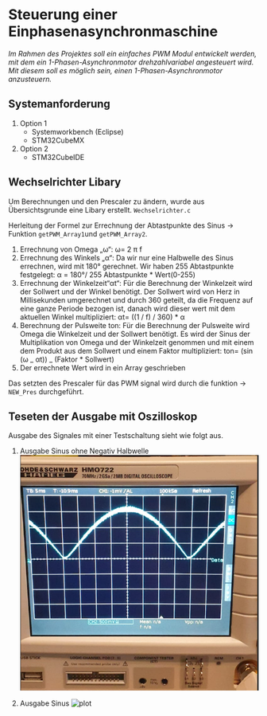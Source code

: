 # Steuerung einer Einphasenasynchronmaschine

_Im Rahmen des Projektes soll ein einfaches PWM Modul entwickelt werden, mit dem ein 1-Phasen-Asynchronmotor drehzahlvariabel angesteuert wird. Mit diesem soll es möglich sein, einen 1-Phasen-Asynchronmotor anzusteuern._

## Systemanforderung

1.  Option 1
    - Systemworkbench (Eclipse)
    - STM32CubeMX
2.  Option 2
    - STM32CubeIDE

## Wechselrichter Libary

Um Berechnungen und den Prescaler zu ändern, wurde aus Übersichtsgrunde eine Libary erstellt. `Wechselrichter.c`

Herleitung der Formel zur Errechnung der Abtastpunkte des Sinus -> Funktion `getPWM_Array1`und `getPWM_Array2`.

1. Errechnung von Omega „ω“:
   ω= 2 π f
2. Errechnung des Winkels „α“:
   Da wir nur eine Halbwelle des Sinus errechnen, wird mit 180° gerechnet. Wir haben 255 Abtastpunkte festgelegt:
   α = 180°/ 255 Abtastpunkte \* Wert(0-255)
3. Errechnung der Winkelzeit“αt“:
   Für die Berechnung der Winkelzeit wird der Sollwert und der Winkel benötigt. Der Sollwert wird von Herz in Millisekunden umgerechnet und durch 360 geteilt, da die Frequenz auf eine ganze Periode bezogen ist, danach wird dieser wert mit dem aktuellen Winkel multipliziert:
   αt= ((1 / f) / 360) \* α
4. Berechnung der Pulsweite ton:
   Für die Berechnung der Pulsweite wird Omega die Winkelzeit und der Sollwert benötigt. Es wird der Sinus der Multiplikation von Omega und der Winkelzeit genommen und mit einem dem Produkt aus dem Sollwert und einem Faktor multipliziert:
   ton= (sin (ω _ αt)) _ (Faktor \* Sollwert)
5. Der errechnete Wert wird in ein Array geschrieben

Das setzten des Prescaler für das PWM signal wird durch die funktion -> `NEW_Pres` durchgeführt.

## Teseten der Ausgabe mit Oszilloskop

Ausgabe des Signales mit einer Testschaltung sieht wie folgt aus.

1. Ausgabe Sinus ohne Negativ Halbwelle
   ![plot](./Image/Ausgang_PWM_ohne_Pause.png)

2. Ausgabe Sinus
   ![plot](./Image/Überlagerung_Sinus.png)
